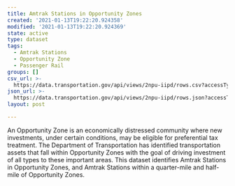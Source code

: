 ```yaml
---
title: Amtrak Stations in Opportunity Zones
created: '2021-01-13T19:22:20.924358'
modified: '2021-01-13T19:22:20.924369'
state: active
type: dataset
tags:
  - Amtrak Stations
  - Opportunity Zone
  - Passenger Rail
groups: []
csv_url: >-
  https://data.transportation.gov/api/views/2npu-iipd/rows.csv?accessType=DOWNLOAD
json_url: >-
  https://data.transportation.gov/api/views/2npu-iipd/rows.json?accessType=DOWNLOAD
layout: post

---
```

An Opportunity Zone is an economically distressed community where new investments, under certain conditions, may be eligible for preferential tax treatment. The Department of Transportation has identified transportation assets that fall within Opportunity Zones with the goal of driving investment of all types to these important areas. This dataset identifies Amtrak Stations in Opportunity Zones, and Amtrak Stations within a quarter-mile and half-mile of Opportunity Zones.
